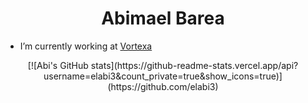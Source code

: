 <h1 align="center">Abimael Barea</h1>

- I’m currently working at [Vortexa](https://www.vortexa.com//)

<p align="center">
[![Abi's GitHub stats](https://github-readme-stats.vercel.app/api?username=elabi3&count_private=true&show_icons=true)](https://github.com/elabi3)
</p>
